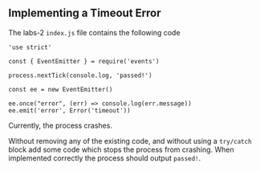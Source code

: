 ## Implementing a Timeout Error

The labs-2 `index.js` file contains the following code

```
'use strict'

const { EventEmitter } = require('events')

process.nextTick(console.log, 'passed!')

const ee = new EventEmitter()

ee.once("error", (err) => console.log(err.message))
ee.emit('error', Error('timeout'))
```

Currently, the process crashes.

Without removing any of the existing code, and without using a `try/catch` block add some
code which stops the process from crashing. When implemented correctly the process should
output `passed!`.
